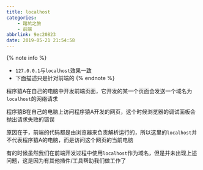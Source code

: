 ```yaml
---
title: localhost
categories:
    - 踏坑之旅
    - 前端
abbrlink: 9ec20823
date: 2019-05-21 21:54:58
---
```


{% note info %}
- `127.0.0.1`与`localhost`效果一致
- 下面描述只是针对前端的
{% endnote %}

程序猿A在自己的电脑中开发前端页面，它开发的某一个页面会发送一个域名为`localhost`的网络请求

程序猿B在自己的电脑上访问程序猿A开发的网页，这个时候浏览器的调试面板会抛出请求失败的错误

原因在于，前端的代码都是由浏览器来负责解析运行的，所以这里的`localhost`并不代表程序猿A的电脑，而是访问这个网页的当前电脑

有的时候虽然我们在前端开发过程中使用`localhost`作为域名，但是并未出现上述问题，这是因为有其他插件/工具帮助我们做工作了